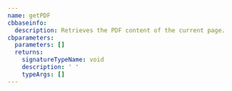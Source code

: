```yaml
---
name: getPDF
cbbaseinfo:
  description: Retrieves the PDF content of the current page.
cbparameters:
  parameters: []
  returns:
    signatureTypeName: void
    description: ' '
    typeArgs: []
---
```

<CBBaseInfo/> 
 <CBParameters/>